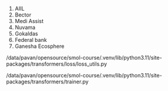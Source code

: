 
1. AIIL
2. Bector
3. Medi Assist
4. Nuvama
5. Gokaldas
6. Federal bank
7. Ganesha Ecosphere



/data/pavan/opensource/smol-course/.venv/lib/python3.11/site-packages/transformers/loss/loss_utils.py

/data/pavan/opensource/smol-course/.venv/lib/python3.11/site-packages/transformers/trainer.py